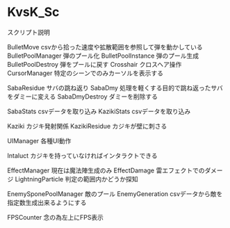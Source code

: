# KvsK_Sc
スクリプト説明


BulletMove
	csvから拾った速度や拡散範囲を参照して弾を動かしている
BulletPoolManager
	弾のプール化
BulletPoolInstance
	弾のプール生成
BulletPoolDestroy
	弾をプールに戻す
Crosshair
	クロスヘア操作
CursorManager
	特定のシーンでのみカーソルを表示する

SabaResidue
	サバの跳ね返り
SabaDmy
	処理を軽くする目的で跳ね返ったサバをダミーに変える
SabaDmyDestroy
	ダミーを削除する

SabaStats
	csvデータを取り込み
KazikiStats
	csvデータを取り込み

Kaziki
	カジキ発射関係
KazikiResidue
	カジキが壁に刺さる
	
UIManager
	各種UI動作

Intaluct
	カジキを持っていなければインタラクトできる



EffectManager
	現在は魔法陣生成のみ
EffectDamage
	雷エフェクトでのダメージ
LightningParticle
	判定の範囲内かどうか探知

EnemySponePoolManager
	敵のプール
EnemyGeneration
	csvデータから敵を指定数生成出来るようにする

	


FPSCounter
	念の為左上にFPS表示

